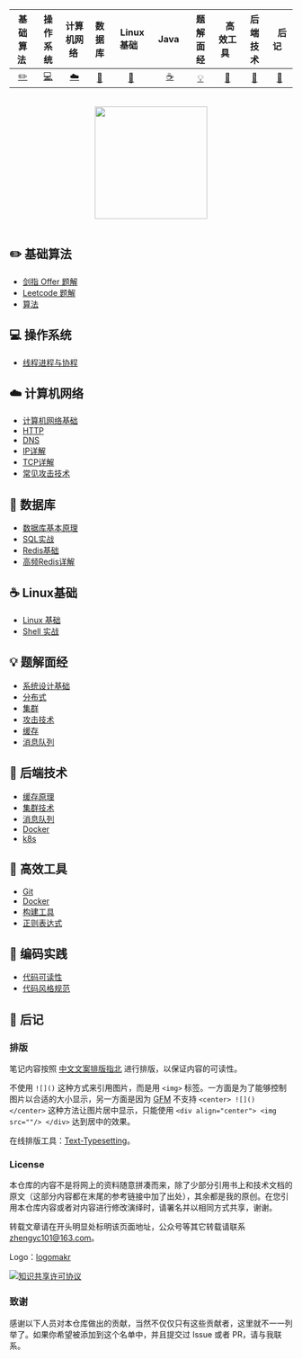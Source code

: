

| 基础算法&nbsp; | 操作系统 | 计算机网络&nbsp;|数据库| &nbsp;Linux基础&nbsp;&nbsp;|&nbsp;Java&nbsp;&nbsp;|题解面经| &nbsp;&nbsp;高效工具&nbsp;&nbsp; |后端技术| &nbsp;&nbsp;后记&nbsp;&nbsp; |
| :---: | :----: | :---: | :----: | :----: | :----: | :----: | :----: | :----: | :----: |
| [:pencil2:](#pencil2-算法) | [:computer:](#computer-操作系统) | [:cloud:](#cloud-网络) | [:art:](#art-面向对象) | [:floppy_disk:](#floppy_disk-数据库) |[:coffee:](#coffee-java)| [:bulb:](#bulb-系统设计) |[:wrench:](#wrench-工具)| [:watermelon:](#watermelon-编码实践) |[:memo:](#memo-后记)|

<br>

<div align="center">
    <img src="https://github.com/MikeCreken/Interview-site-Lan/blob/master/%E8%AE%A1%E7%AE%97%E6%9C%BA%E7%BD%91%E7%BB%9C/%E5%AD%A6%E4%B9%A0%E7%BD%91%E7%BB%9C%E4%BD%A0%E9%9C%80%E8%A6%81%E7%9F%A5%E9%81%93%E7%9A%84%E5%B7%A5%E5%85%B7/img/%E4%B8%AA%E4%BA%BA%E5%BE%AE%E4%BF%A1.png?raw=true" width="200px">
</div>

<br>

## :pencil2: 基础算法

- [剑指 Offer 题解]()
- [Leetcode 题解]()
- [算法]()

## :computer: 操作系统



- [线程进程与协程](https://github.com/MikeCreken/Interview-site-Lan/blob/master/操作系统/线程进程协程/进程线程协程.md)

## :cloud: 计算机网络 

- [计算机网络基础]()
- [HTTP](https://github.com/CyC2018/CS-Notes/blob/master/notes/HTTP.md)
- [DNS](https://github.com/CyC2018/CS-Notes/blob/master/notes/Socket.md)
- [IP详解](https://github.com/CyC2018/CS-Notes/blob/master/notes/Socket.md)
- [TCP详解](https://github.com/CyC2018/CS-Notes/blob/master/notes/Socket.md)
- [常见攻击技术](https://github.com/CyC2018/CS-Notes/blob/master/notes/Socket.md)

## :floppy_disk: 数据库

- [数据库基本原理](https://github.com/CyC2018/CS-Notes/blob/master/notes/数据库系统原理.md)
- [SQL实战](https://github.com/CyC2018/CS-Notes/blob/master/notes/SQL%20语法.md)
- [Redis基础](https://github.com/CyC2018/CS-Notes/blob/master/notes/SQL%20练习.md)
- [高频Redis详解](https://github.com/CyC2018/CS-Notes/blob/master/notes/MySQL.md)

## :coffee: Linux基础

- [Linux 基础](https://github.com/CyC2018/CS-Notes/blob/master/notes/Java%20基础.md)
- [Shell 实战](https://github.com/CyC2018/CS-Notes/blob/master/notes/Java%20容器.md)

## :bulb: 题解面经 

- [系统设计基础](https://github.com/CyC2018/CS-Notes/blob/master/notes/系统设计基础.md)
- [分布式](https://github.com/CyC2018/CS-Notes/blob/master/notes/分布式.md)
- [集群](https://github.com/CyC2018/CS-Notes/blob/master/notes/集群.md)
- [攻击技术](https://github.com/CyC2018/CS-Notes/blob/master/notes/攻击技术.md)
- [缓存](https://github.com/CyC2018/CS-Notes/blob/master/notes/缓存.md)
- [消息队列](https://github.com/CyC2018/CS-Notes/blob/master/notes/消息队列.md)

## :art: 后端技术

- [缓存原理](https://github.com/CyC2018/CS-Notes/blob/master/notes/面向对象思想.md)
- [集群技术](https://github.com/CyC2018/CS-Notes/blob/master/notes/设计模式%20-%20目录.md)
- [消息队列](https://github.com/CyC2018/CS-Notes/blob/master/notes/设计模式%20-%20目录.md)
- [Docker](https://github.com/CyC2018/CS-Notes/blob/master/notes/Socket.md)
- [k8s](https://github.com/CyC2018/CS-Notes/blob/master/notes/Socket.md)

## :wrench: 高效工具 

- [Git](https://github.com/CyC2018/CS-Notes/blob/master/notes/Git.md)
- [Docker](https://github.com/CyC2018/CS-Notes/blob/master/notes/Docker.md)
- [构建工具](https://github.com/CyC2018/CS-Notes/blob/master/notes/构建工具.md)
- [正则表达式](https://github.com/CyC2018/CS-Notes/blob/master/notes/正则表达式.md)

## :watermelon: 编码实践 

- [代码可读性](https://github.com/CyC2018/CS-Notes/blob/master/notes/代码可读性.md)
- [代码风格规范](https://github.com/CyC2018/CS-Notes/blob/master/notes/代码风格规范.md)

## :memo: 后记

### 排版

笔记内容按照 [中文文案排版指北](https://github.com/sparanoid/chinese-copywriting-guidelines/blob/master/README.zh-CN.md) 进行排版，以保证内容的可读性。

不使用 `![]()` 这种方式来引用图片，而是用 `<img>` 标签。一方面是为了能够控制图片以合适的大小显示，另一方面是因为 [GFM](https://github.github.com/gfm/) 不支持 `<center> ![]() </center>` 这种方法让图片居中显示，只能使用 `<div align="center"> <img src=""/> </div>` 达到居中的效果。

在线排版工具：[Text-Typesetting](https://github.com/CyC2018/Text-Typesetting)。

### License

本仓库的内容不是将网上的资料随意拼凑而来，除了少部分引用书上和技术文档的原文（这部分内容都在末尾的参考链接中加了出处），其余都是我的原创。在您引用本仓库内容或者对内容进行修改演绎时，请署名并以相同方式共享，谢谢。

转载文章请在开头明显处标明该页面地址，公众号等其它转载请联系 zhengyc101@163.com。

Logo：[logomakr](https://logomakr.com/)

<a rel="license" href="http://creativecommons.org/licenses/by-nc-sa/4.0/"><img alt="知识共享许可协议" style="border-width:0" src="https://i.creativecommons.org/l/by-nc-sa/4.0/88x31.png" /></a>

### 致谢

感谢以下人员对本仓库做出的贡献，当然不仅仅只有这些贡献者，这里就不一一列举了。如果你希望被添加到这个名单中，并且提交过 Issue 或者 PR，请与我联系。

